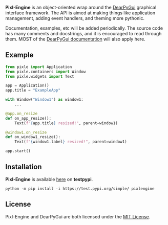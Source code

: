 **Pixl-Engine** is an object-oriented wrap around the [DearPyGui](https://github.com/hoffstadt/DearPyGui) graphical interface framework. The API is aimed at making things like application management, adding event handlers, and theming more pythonic.

Documentation, examples, etc will be added periodically. The source code has many comments and docstrings, and it is encouraged to read through them. MOST of the [DearPyGui documentation](https://github.com/hoffstadt/DearPyGui/wiki) will also apply here.


## Example
```python
from pixle import Application
from pixle.containers import Window
from pixle.widgets import Text

app = Application()
app.title = "ExampleApp"

with Window("Window1") as window1:
    ...

@app.on_resize
def on_app_resize():
    Text(f"{app.title} resized!", parent=window1)

@window1.on_resize
def on_window1_resize():
    Text(f"{window1.label} resized!", parent=window1)

app.start()
```

## Installation
**Pixl-Engine** is available [here](https://test.pypi.org/project/pixlengine/) on **testpypi**.

```
python -m pip install -i https://test.pypi.org/simple/ pixlengine
```


## License
Pixl-Engine and DearPyGui are both licensed under the [MIT License](https://github.com/Atlamillias/DPG-Widgets/blob/main/LICENSE).